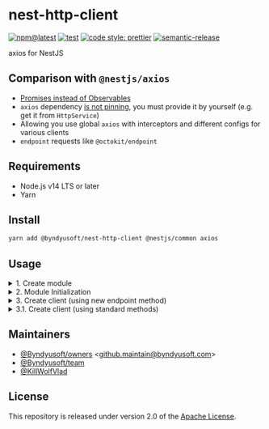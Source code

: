 # nest-http-client

[![npm@latest](https://img.shields.io/npm/v/@byndyusoft/nest-http-client/latest.svg)](https://www.npmjs.com/package/@byndyusoft/nest-http-client)
[![test](https://github.com/Byndyusoft/nest-http-client/actions/workflows/test.yaml/badge.svg?branch=master)](https://github.com/Byndyusoft/nest-http-client/actions/workflows/test.yaml)
[![code style: prettier](https://img.shields.io/badge/code_style-prettier-ff69b4.svg)](https://github.com/prettier/prettier)
[![semantic-release](https://img.shields.io/badge/%20%20%F0%9F%93%A6%F0%9F%9A%80-semantic--release-e10079.svg)](https://github.com/semantic-release/semantic-release)

axios for NestJS

## Comparison with `@nestjs/axios`

- [Promises instead of Observables](https://github.com/nestjs/axios/issues/271)
- `axios` dependency [is not pinning](https://github.com/nestjs/axios/pull/149#issuecomment-925764515), you must provide it by yourself (e.g. get it from `HttpService`)
- Allowing you use global `axios` with interceptors and different configs for various clients
- `endpoint` requests like `@octokit/endpoint`

## Requirements

- Node.js v14 LTS or later
- Yarn

## Install

```bash
yarn add @byndyusoft/nest-http-client @nestjs/common axios
```

## Usage

<details>
<summary>1. Create module</summary>

```typescript
import { TRegisterAsyncOptions } from "@byndyusoft/nest-dynamic-module";
import {
  HttpClientModule,
  IHttpClientOptions,
} from "@byndyusoft/nest-http-client";
import { DynamicModule, Global, Module } from "@nestjs/common";
import urlJoin from "proper-url-join";
import qs from "qs";

import { UsersClient } from "./usersClient";

@Global()
@Module({
  providers: [UsersClient],
  exports: [UsersClient],
})
export class ClientModule {
  public static registerAsync(
    options?: TRegisterAsyncOptions<IHttpClientOptions>,
  ): DynamicModule {
    return HttpClientModule.registerClientModule(
      { module: ClientModule },
      options,
      (config) => ({
        ...config,
        baseURL: urlJoin(config?.baseURL as string, "/api/v1"),
        paramsSerializer: (params) =>
          qs.stringify(params, {
            skipNulls: true,
            arrayFormat: "repeat",
          }),
      }),
    );
  }
}
```

</details>

<details>
<summary>2. Module Initialization</summary>

```typescript
import { Module } from "@nestjs/common";
import axios from "axios";

import { UsersClientModule } from "./clients/users";
import { ConfigModule } from "./configModule";
import { ConfigDto } from "./dtos";
import { SomeService } from "./some.service";
import { SomeController } from "./someController";

const axiosInstance = axios.create();

// You can configure axios here, e.g. interceptors

@Module({
  imports: [
    ConfigModule.forRoot(),
    UsersClientModule.registerAsync({
      inject: [ConfigDto],
      useFactory: async (config: ConfigDto) => ({
        axios: axiosInstance,
        config: config.usersApiClient,
      }),
    }),
  ],
  controllers: [SomeController],
  providers: [SomeService],
})
export class AppModule {}
```

</details>

<details>
<summary>3. Create client (using new endpoint method)</summary>

```typescript
import { HttpClient } from "@byndyusoft/nest-http-client";
import { Injectable } from "@nestjs/common";

import {
  CreateUserDto,
  ListUsersQueryDto,
  ListUsersResponseDto,
  ParamsWithUserIdDto,
  QueryWithUserVersionDto,
  UpdateUserDto,
  UserDto,
} from "ᐸDtosᐳ";

@Injectable()
export class UsersClient {
  public constructor(private readonly httpClient: HttpClient) {}

  public createUser(request: CreateUserDto): Promise<UserDto> {
    return this.httpClient.endpoint("POST /users", request);
  }

  public deleteUser(
    request: ParamsWithUserIdDto & QueryWithUserVersionDto,
  ): Promise<UserDto> {
    return this.httpClient.endpoint(
      "DELETE /users/{userId}{?userVersion}",
      request,
    );
  }

  public getUserById(request: ParamsWithUserIdDto): Promise<UserDto> {
    return this.httpClient.endpoint("GET /users/{userId}", request);
  }

  public listUsers(
    request?: Partial<ListUsersQueryDto>,
  ): Promise<ListUsersResponseDto> {
    return this.httpClient.endpoint("GET /users", request);
  }

  public updateUser(
    request: ParamsWithUserIdDto & QueryWithUserVersionDto & UpdateUserDto,
  ): Promise<UserDto> {
    return this.httpClient.endpoint(
      "PATCH /users/{userId}{?userVersion}",
      request,
    );
  }
}
```

</details>

<details>
<summary>3.1. Create client (using standard methods)</summary>

```typescript
import { HttpClient } from "@byndyusoft/nest-http-client";
import { Injectable } from "@nestjs/common";
import _ from "lodash";

import {
  CreateUserDto,
  ListUsersQueryDto,
  ListUsersResponseDto,
  ParamsWithUserIdDto,
  QueryWithUserVersionDto,
  UpdateUserDto,
  UserDto,
} from "ᐸDtosᐳ";

@Injectable()
export class UsersClient {
  public constructor(private readonly httpClient: HttpClient) {}

  public createUser(request: CreateUserDto): Promise<UserDto> {
    return this.httpClient.post("/users", request);
  }

  public deleteUser(
    request: ParamsWithUserIdDto & QueryWithUserVersionDto,
  ): Promise<UserDto> {
    return this.httpClient.delete(
      `/users/${encodeURIComponent(request.userId)}`,
      {
        params: _.omit(request, "userId"),
      },
    );
  }

  public getUserById(request: ParamsWithUserIdDto): Promise<UserDto> {
    return this.httpClient.get(`/users/${encodeURIComponent(request.userId)}`);
  }

  public listUsers(
    request?: Partial<ListUsersQueryDto>,
  ): Promise<ListUsersResponseDto> {
    return this.httpClient.get("/users", {
      params: request,
    });
  }

  public updateUser(
    request: ParamsWithUserIdDto & QueryWithUserVersionDto & UpdateUserDto,
  ): Promise<UserDto> {
    return this.httpClient.patch(
      `/users/${encodeURIComponent(request.userId)}`,
      _.omit(request, "userId", "userVersion"),
      {
        params: _.pick(request, "userVersion"),
      },
    );
  }
}
```

</details>

## Maintainers

- [@Byndyusoft/owners](https://github.com/orgs/Byndyusoft/teams/owners) <<github.maintain@byndyusoft.com>>
- [@Byndyusoft/team](https://github.com/orgs/Byndyusoft/teams/team)
- [@KillWolfVlad](https://github.com/KillWolfVlad)

## License

This repository is released under version 2.0 of the
[Apache License](https://www.apache.org/licenses/LICENSE-2.0).
